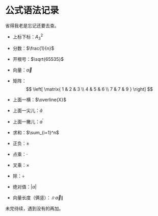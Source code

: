 # 公式语法记录

省得我老是忘记还要去查。

- 上标下标：$A_3^2$

- 分数：$\frac{1}{n}$

- 开根号：$\sqrt{65535}$

- 向量：$\vec{a}$

- 矩阵：
    $$
    \left[
    \matrix{
    1 & 2 & 3 \\
    4 & 5 & 6 \\
    7 & 7 & 9
    }
    \right]
    $$
    
- 上面一横：$\overline{X}$

- 上面一尖儿：$\widehat{a}$

- 上面一撇儿：$a^\prime$

- 求和：$\sum_{i=1}^n$

- 正负：$\pm$

- 点乘：$\cdot$

- 叉乘：$\times$

- 除：$\div$

- 绝对值：$\lvert{a}\rvert$

- 向量长度（俩竖）：$\|\vec{a}\|$

未完待续，遇到没有的再加。
